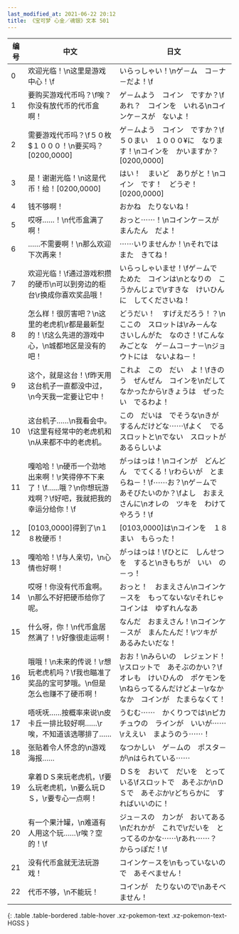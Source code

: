 ```yaml
---
last_modified_at: 2021-06-22 20:12
title: 《宝可梦 心金／魂银》文本 501
---
```

| 编号 | 中文 | 日文 |
| ---- | ---- | ---- |
| 0 | 欢迎光临！\n这里是游戏中心！\f | いらっしゃい！\nゲ－ム　コ－ナ－だよ！\f |
| 1 | 要购买游戏代币吗？\f唉？你没有放代币的代币盒啊！ | ゲ－ムよう　コイン　ですか？\fあれ？　コインを　いれる\nコインケ－スが　ないよ！ |
| 2 | 需要游戏代币吗？\f５０枚　$１０００！\n要买吗？[0200,0000] | ゲ－ムよう　コイン　ですか？\f５０まい　１０００¥に　なります！\nコインを　かいますか？[0200,0000] |
| 3 | 是！谢谢光临！\n这是代币！给！[0200,0000] | はい！　まいど　ありがと！\nコイン　です！　どうぞ！[0200,0000] |
| 4 | 钱不够啊！ | おかね　たりないね！ |
| 5 | 哎呀……！\n代币盒满了啊！ | おっと⋯⋯！\nコインケ－スが　まんたん　だよ！ |
| 6 | ……不需要啊！\n那么欢迎下次再来！ | ⋯⋯いりませんか！\nそれでは　また　きてね！ |
| 7 | 欢迎光临！\f通过游戏积攒的硬币\n可以到旁边的柜台\r换成你喜欢奖品哦！ | いらっしゃいませ！\fゲ－ムで　ためた　コインは\nとなりの　こうかんじょで\rすきな　けいひんに　してくださいね！ |
| 8 | 怎么样！很厉害吧？\n这里的老虎机\r都是最新型的！\f这么先进的游戏中心，\n城都地区是没有的吧！ | どうだい！　すげえだろう！？\nここの　スロットは\rみ－んな　さいしんがた　なのさ！\fこんな　みごとな　ゲ－ムコ－ナ－\nジョウトには　ないよね－！ |
| 9 | 这个，就是这台！\f昨天用这台机子一直都没中过，\n今天我一定要让它中！ | これよ　この　だい　よ！\fきのう　ぜんぜん　コインを\nだして　なかったから\rきょうは　ぜったい　でるわよ！ |
| 10 | 这台机子……\n我看会中。\f这里有经常中的老虎机和\n从来都不中的老虎机。 | この　だいは　でそうな\nきが　するんだけどな⋯⋯\fよく　でる　スロットと\nでない　スロットが　あるらしいよ |
| 11 | 嘎哈哈！\n硬币一个劲地出来啊！\r笑得停不下来了！\f……哦？\n你想玩游戏啊？\f好吧，我就把我的幸运分给你！\f | がっはっは！\nコインが　どんどん　でてくる！\rわらいが　とまらね－！\f⋯⋯お？\nゲ－ムで　あそびたいのか？\fよし　おまえさんに\nオレの　ツキを　わけてやろう！\f |
| 12 | [0103,0000]得到了\n１８枚硬币！ | [0103,0000]は\nコインを　１８まい　もらった！ |
| 13 | 嘎哈哈！\f与人亲切，\n心情也好啊！ | がっはっは！\fひとに　しんせつを　すると\nきもちが　いい　の－っ！ |
| 14 | 哎呀！你没有代币盒啊。\n那么不好把硬币给你了呢。 | おっと！　おまえさん\nコインケ－スを　もってないな\rそれじゃ　コインは　ゆずれんなあ |
| 15 | 什么呀，你！\n代币盒居然满了！\r好像很走运啊！ | なんだ　おまえさん！\nコインケ－スが　まんたんだ！\rツキが　あるみたいだな！ |
| 16 | 哦哦！\n未来的传说！\r想玩老虎机吗？\f我也瞄准了奖品的宝可梦哦。\n但是怎么也赚不了硬币啊！ | おお！\nみらいの　レジェンド！\rスロットで　あそぶのかい？\fオレも　けいひんの　ポケモンを\nねらってるんだけどよ－\rなかなか　コインが　たまらなくて！ |
| 17 | 唔呒呒……按概率来说\n皮卡丘一排比较好啊……\r唉，不知道该选哪排了…… | うむむ⋯⋯　かくりつでは\nピカチュウの　ラインが　いいが⋯⋯\rええい　まようのう⋯⋯！ |
| 18 | 张贴着令人怀念的\n游戏海报…… | なつかしい　ゲ－ムの　ポスタ－が\nはられている⋯⋯ |
| 19 | 拿着ＤＳ来玩老虎机，\f要么玩老虎机，\n要么玩ＤＳ，\r要专心一点啊！ | ＤＳを　おいて　だいを　とっている\fスロットで　あそぶか\nＤＳで　あそぶか\rどちらかに　すればいいのに！ |
| 20 | 有一个果汁罐，\n难道有人用这个玩……\r唉？空的！\f | ジュ－スの　カンが　おいてある\nだれかが　これで\rだいを　とってるのかな⋯⋯\rあれ⋯⋯？　からっぽだ！\f |
| 21 | 没有代币盒就无法玩游戏！ | コインケ－スを\nもっていないので　あそべません！ |
| 22 | 代币不够，\n不能玩！ | コインが　たりないので\nあそべません！ |
{: .table .table-bordered .table-hover .xz-pokemon-text .xz-pokemon-text-HGSS }
